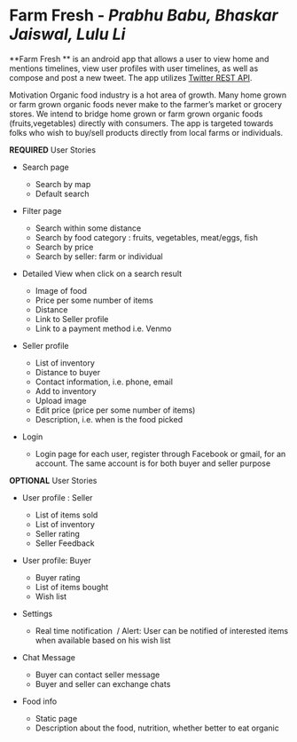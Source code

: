 # Farm Fresh - *Prabhu Babu, Bhaskar Jaiswal, Lulu Li*

**Farm Fresh ** is an android app that allows a user to view home and mentions timelines, view user profiles with user timelines, as well as compose and post a new tweet. The app utilizes [Twitter REST API](https://dev.twitter.com/rest/public).

Motivation
Organic food industry is a hot area of growth. Many home grown or farm grown organic foods never make to the farmer’s market or grocery stores. We intend to bridge home grown or farm grown organic foods (fruits,vegetables) directly with consumers. The app is targeted towards folks who wish to buy/sell products directly from local farms or individuals. 

**REQUIRED** User Stories

* Search page
    * Search by map 
    * Default search  
* Filter page
    * Search within some distance
    * Search by food category : fruits, vegetables, meat/eggs, fish 
    * Search by price
    * Search by seller: farm or individual  
* Detailed View when click on a search result 
    *   Image of food
    *   Price per some number of items
    *   Distance
    *   Link to Seller profile 
    *   Link to a payment method i.e. Venmo 

* Seller profile 
    *   List of inventory
    *   Distance to buyer
    *   Contact information, i.e. phone, email  
    *   Add to inventory
    *   Upload image
    *   Edit price (price per some number of items)
    *   Description, i.e. when is the food picked 
* Login
    *   Login page for each user, register through Facebook or gmail, for an account. The same account is for both buyer and seller purpose 

**OPTIONAL** User Stories
* User profile : Seller
    *   List of items sold
    *   List of inventory
    *   Seller rating 
    *   Seller Feedback 

* User profile: Buyer
    *   Buyer rating
    *   List of items bought
    *   Wish list 
* Settings
    *   Real time notification  / Alert: User can be notified of interested items when available based on his wish list  
* Chat Message 
    *   Buyer can contact seller message
    *   Buyer and seller can exchange chats 
* Food info 
    *   Static page 
    *   Description about the food, nutrition, whether better to eat organic 